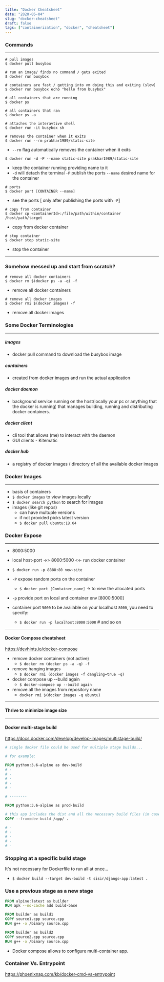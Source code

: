 ```yaml
---
title: "Docker Cheatsheet"
date: "2020-05-04"
slug: "docker-cheatsheet"
draft: false
tags: ["containerization", "docker", "cheatsheet"]
---
```


### Commands
---
```shell
# pull images
$ docker pull busybox
```


```shell
# run an image/ finds no command / gets exited
$ docker run busybox
```

```shell
# containers are fast / getting into vm doing this and exiting (slow)
$ docker run busybox echo "hello from busybox"
```

```shell
# all containers that are running
$ docker ps
```

```shell
# all containers that ran
$ docker ps -a
```

```shell
# attaches the interavtive shell
$ docker run -it busybox sh
```

``` shell
# removes the container when it exits
$ docker run --rm prakhar1989/static-site
```
- `--rm` flag  automatically removes the container when it exits

```shell
$ docker run -d -P --name static-site prakhar1989/static-site
```
- keep the container running providing name to it
- `-d` will detach the terminal `-P` publish the ports `--name` desired name for the container

```shell
# ports
$ docker port [CONTAINER --name]
```
- see the ports [ only after publishing the ports with `-P`]

```shell
# copy from container
$ docker cp <containerId>:/file/path/within/container /host/path/target
```
- copy from docker container

```shell
# stop container
$ docker stop static-site
```
- stop the container
---

### Somehow messed up and start from scratch?

```shell
# remove all docker containers
$ docker rm $(docker ps -a -q) -f
```
- remove all docker containers

```shell
# remove all docker images
$ docker rmi $(docker images) -f
```
- remove all docker images

### Some Docker Terminologies
---

##### images
- docker pull command to download the busybox image

##### containers
- created from docker images and run the actual application

##### docker daemon
- background service running on the host(locally your pc or anything that the docker is running) that manages building, running and distributing docker
  containers.

##### docker client
- cli tool that allows (me) to interact with the daemon
- GUI clients - Kitematic

##### docker hub
- a registry of docker images / directory of all the available docker images

### Docker Images
---
- basis of containers
- `$ docker images` to view images locally
- `$ docker search python` to search for images
- images (like git repos)
    - can have multuple versions
    - if not provided picks latest version
    - `$ docker pull ubuntu:18.04`

### Docker Expose
---
- 8000:5000
- local host-port ->> 8000:5000 <<- run docker container

- `$ docker run -p 8888:80 new-site`
- `-P` expose random ports on the container
    - `$ docker port [Container_name]` -> to view the allocated ports
- `-p` provide port on local and container env [8000:5000]
- container port `5000` to be available on your localhost `8000`, you need to specify:
    - `$ docker run -p localhost:8000:5000` # and so on

---

#### Docker Compose cheatsheet

https://devhints.io/docker-compose

- remove docker containers (not active)
    - `$ docker rm (docker ps -a -q) -f`
- remove hanging images
    - `$ docker rmi (docker images -f dangling=true -q)`
- docker compose up --build again
    - `$ docker-compose up --build again`
- remove all the images from repository name
    - `docker rmi $(docker images -q ubuntu)`

---

#### Thrive to minimize image size

---

#### Docker multi-stage build
https://docs.docker.com/develop/develop-images/multistage-build/
```Dockerfile
# single docker file could be used for multiple stage builds...

# for example:

FROM python:3.6-alpine as dev-build
# -
# -
# -
# -
# -

# --------

FROM python:3.6-alpine as prod-build

# this app includes the dist and all the necessary build files (in case of js)
COPY --from=dev-build /app/ .

# -
# -
# -
# -
# -
```

### Stopping at a specific build stage

It's not necessary for Dockerfile to run all at once...
- `$ docker build --target dev-build -t sisir/django-app:latest .`


### Use a previous stage as a new stage
```Dockerfile
FROM alpine:latest as builder
RUN apk --no-cache add build-base

FROM builder as build1
COPY source1.cpp source.cpp
RUN g++ -o /binary source.cpp

FROM builder as build2
COPY source2.cpp source.cpp
RUN g++ -o /binary source.cpp
```

- Docker compose allows to configure multi-container app.

### Container Vs. Entrypoint

https://phoenixnap.com/kb/docker-cmd-vs-entrypoint
